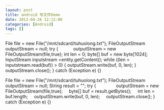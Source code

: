 ```yaml
---
layout: post
title: android 写文件Demo
date: 2013-04-26 12:12:00
categories: [Android]
tags: []
---
```

File file = new File("/mnt/sdcard/tuhuolong.txt");
FileOutputStream outputStream = null;
try {           
outputStream = new FileOutputStream(file,true);
int len = 0;
byte[] buf = new byte[1024];
InputStream inputstream =entity.getContent();
while ((len = inputstream.read(buf)) > 0) {
outputStream.write(buf, 0, len);
}
outputStream.close();
} catch (Exception e) {}




File file = new File("/mnt/sdcard/tuhuolong.txt");
FileOutputStream outputStream = null;
String result = "";
try {           
    outputStream = new FileOutputStream(file,true);
    byte[] buf = result.getBytes();
    int len = buf.length;
    outputStream.write(buf, 0, len);
    outputStream.close();
} catch (Exception e) {}
